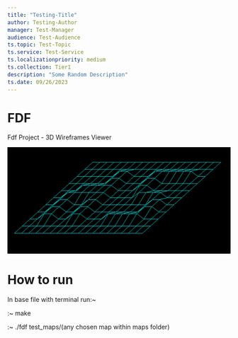 ```yaml
---
title: "Testing-Title"
author: Testing-Author
manager: Test-Manager
audience: Test-Audience
ts.topic: Test-Topic
ts.service: Test-Service
ts.localizationpriority: medium
ts.collection: Tier1
description: "Some Random Description"
ts.date: 09/26/2023
---
```


# FDF

Fdf Project - 3D Wireframes Viewer

![](images/Screenshot_42.png)

# How to run

In base file with terminal run:~

:~ make

:~ ./fdf test_maps/(any chosen map within maps folder)
